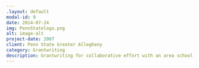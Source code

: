 ```yaml
---
.layout: default
modal-id: 9
date: 2014-07-24
img: PennStatelogo.png
alt: image-alt
project-date: 2007
client: Penn State Greater Allegheny
category: Grantwriting
description: Grantwriting for collaborative effort with an area school district.
---
```

